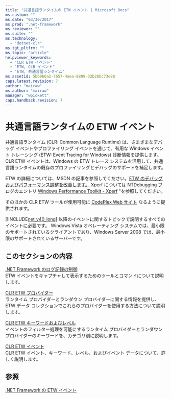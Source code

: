 ```yaml
---
title: "共通言語ランタイムの ETW イベント | Microsoft Docs"
ms.custom: ""
ms.date: "03/30/2017"
ms.prod: ".net-framework"
ms.reviewer: ""
ms.suite: ""
ms.technology: 
  - "dotnet-clr"
ms.tgt_pltfrm: ""
ms.topic: "article"
helpviewer_keywords: 
  - "CLR ETW イベント"
  - "ETW, CLR イベント"
  - "ETW, 共通言語ランタイム"
ms.assetid: 5bb9b6a2-7b57-4aea-8809-32b28bc73e88
caps.latest.revision: 7
author: "mairaw"
ms.author: "mairaw"
manager: "wpickett"
caps.handback.revision: 7
---
```

# 共通言語ランタイムの ETW イベント
共通言語ランタイム \(CLR: Common Language Runtime\) は、さまざまなデバッグ イベントやプロファイリング イベントを通じて、有用な Windows イベント トレーシング \(ETW: Event Tracing for Windows\) 診断情報を提供します。  CLR ETW イベントは、Windows の ETW トレース システムを活用して、共通言語ランタイムの既存のプロファイリングとデバッグのサポートを補足します。  
  
 ETW の詳細については、MSDN の記事を参照してください。[ETW のデバッグおよびパフォーマンス調整を改善します。](http://go.microsoft.com/fwlink/?LinkID=161142) Xperf については NTDebugging ブログのエントリ [Windows Performance Toolkit \- Xperf](http://go.microsoft.com/fwlink/?LinkID=161144) "を参照してください。  
  
 そのほかの CLR ETW ツールが使用可能に [CodePlex Web サイト](http://go.microsoft.com/fwlink/?LinkID=111138) なるように提供されます。  
  
 [!INCLUDE[net_v40_long](../../../includes/net-v40-long-md.md)] 以降のイベントに関するトピックで説明するすべてのイベントに必要です。  Windows Vista オペレーティング システムでは、最小限のサポートされているクライアントであり、Windows Server 2008 では、最小限のサポートされているサーバーです。  
  
## このセクションの内容  
 [.NET Framework のログ記録の制御](../../../docs/framework/performance/controlling-logging.md)  
 ETW イベントをキャプチャして表示するためのツールとコマンドについて説明します。  
  
 [CLR ETW プロバイダー](../../../docs/framework/performance/clr-etw-providers.md)  
 ランタイム プロバイダーとランダウン プロバイダーに関する情報を提供し、ETW データ コレクションでこれらのプロバイダーを使用する方法について説明します。  
  
 [CLR ETW キーワードおよびレベル](../../../docs/framework/performance/clr-etw-keywords-and-levels.md)  
 イベントのフィルター処理を可能にするランタイム プロバイダーとランダウン プロバイダーのキーワードを、カテゴリ別に説明します。  
  
 [CLR ETW イベント](../../../docs/framework/performance/clr-etw-events.md)  
 CLR ETW イベント、キーワード、レベル、およびイベント データについて、詳しく説明します。  
  
## 参照  
 [.NET Framework の ETW イベント](../../../docs/framework/performance/etw-events.md)